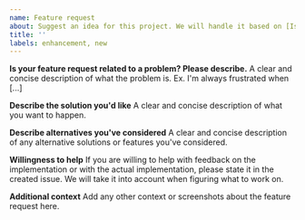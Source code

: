 ```yaml
---
name: Feature request
about: Suggest an idea for this project. We will handle it based on [Issue Management](https://github.com/zowe/api-layer/wiki/Issue-management)
title: ''
labels: enhancement, new
---
```


**Is your feature request related to a problem? Please describe.**
A clear and concise description of what the problem is. Ex. I'm always frustrated when [...]

**Describe the solution you'd like**
A clear and concise description of what you want to happen.

**Describe alternatives you've considered**
A clear and concise description of any alternative solutions or features you've considered.

**Willingness to help**
If you are willing to help with feedback on the implementation or with the actual implementation, 
please state it in the created issue. We will take it into account when figuring what to work on. 

**Additional context**
Add any other context or screenshots about the feature request here.
